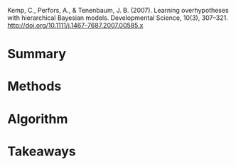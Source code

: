 Kemp, C., Perfors, A., & Tenenbaum, J. B. (2007). Learning overhypotheses with hierarchical Bayesian models. Developmental Science, 10(3), 307–321. http://doi.org/10.1111/j.1467-7687.2007.00585.x

# Summary

# Methods

# Algorithm

# Takeaways